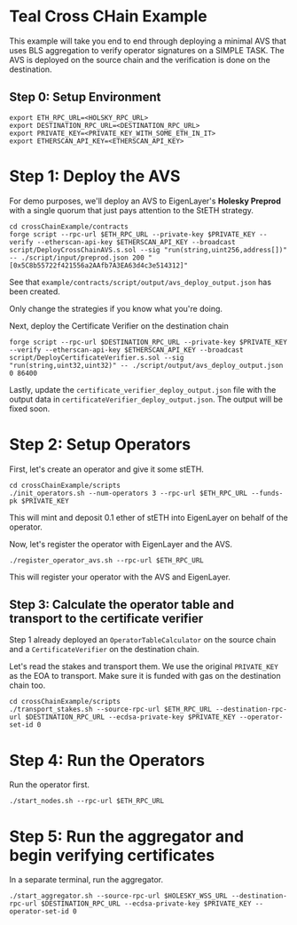 # Teal Cross CHain Example

This example will take you end to end through deploying a minimal AVS that uses BLS aggregation to verify operator signatures on a SIMPLE TASK. The AVS is deployed on the source chain and the verification is done on the destination. 

## Step 0: Setup Environment

```
export ETH_RPC_URL=<HOLSKY_RPC_URL>
export DESTINATION_RPC_URL=<DESTINATION_RPC_URL>
export PRIVATE_KEY=<PRIVATE_KEY_WITH_SOME_ETH_IN_IT>
export ETHERSCAN_API_KEY=<ETHERSCAN_API_KEY>
```

# Step 1: Deploy the AVS

For demo purposes, we'll deploy an AVS to EigenLayer's **Holesky Preprod** with a single quorum that just pays attention to the StETH strategy.

```
cd crossChainExample/contracts
forge script --rpc-url $ETH_RPC_URL --private-key $PRIVATE_KEY --verify --etherscan-api-key $ETHERSCAN_API_KEY --broadcast script/DeployCrossChainAVS.s.sol --sig "run(string,uint256,address[])" -- ./script/input/preprod.json 200 "[0x5C8b55722f421556a2AAfb7A3EA63d4c3e514312]"
```
See that `example/contracts/script/output/avs_deploy_output.json` has been created.

Only change the strategies if you know what you're doing.

Next, deploy the Certificate Verifier on the destination chain

```
forge script --rpc-url $DESTINATION_RPC_URL --private-key $PRIVATE_KEY --verify --etherscan-api-key $ETHERSCAN_API_KEY --broadcast script/DeployCertificateVerifier.s.sol --sig "run(string,uint32,uint32)" -- ./script/output/avs_deploy_output.json 0 86400
```
Lastly, update the `certificate_verifier_deploy_output.json` file with the output data in `certificateVerifier_deploy_output.json`. The output will be fixed soon. 

# Step 2: Setup Operators

First, let's create an operator and give it some stETH.
```
cd crossChainExample/scripts
./init_operators.sh --num-operators 3 --rpc-url $ETH_RPC_URL --funds-pk $PRIVATE_KEY
```
This will mint and deposit 0.1 ether of stETH into EigenLayer on behalf of the operator.

Now, let's register the operator with EigenLayer and the AVS.

```
./register_operator_avs.sh --rpc-url $ETH_RPC_URL
```

This will register your operator with the AVS and EigenLayer. 

## Step 3: Calculate the operator table and transport to the certificate verifier

Step 1 already deployed an `OperatorTableCalculator` on the source chain and a `CertificateVerifier` on the destination chain. 

Let's read the stakes and transport them. We use the original `PRIVATE_KEY` as the EOA to transport. Make sure it is funded with gas on the destination chain too. 

```
cd crossChainExample/scripts
./transport_stakes.sh --source-rpc-url $ETH_RPC_URL --destination-rpc-url $DESTINATION_RPC_URL --ecdsa-private-key $PRIVATE_KEY --operator-set-id 0
```

# Step 4: Run the Operators

Run the operator first.
```
./start_nodes.sh --rpc-url $ETH_RPC_URL
```

# Step 5: Run the aggregator and begin verifying certificates 
In a separate terminal, run the aggregator.
```
./start_aggregator.sh --source-rpc-url $HOLESKY_WSS_URL --destination-rpc-url $DESTINATION_RPC_URL --ecdsa-private-key $PRIVATE_KEY --operator-set-id 0
```
